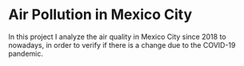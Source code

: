 # Air Pollution in Mexico City

In this project I analyze the air quality in Mexico City since 2018 to nowadays, in order to verify if there is a change due to the COVID-19 pandemic.
